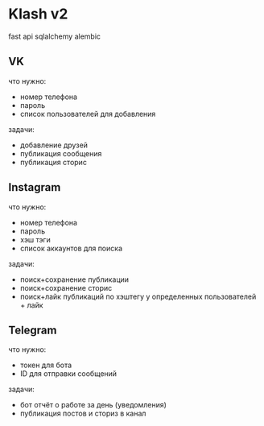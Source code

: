 # Klash v2


fast api sqlalchemy alembic




## VK

что нужно:
* номер телефона
* пароль 
* список пользователей для добавления

задачи:
* добавление друзей
* публикация сообщения
* публикация сторис


## Instagram

что нужно:
* номер телефона
* пароль
* хэш тэги
* список аккаунтов для поиска

задачи:
* поиск+сохранение публикации
* поиск+сохранение сторис
* поиск+лайк публикаций по хэштегу у определенных пользователей + лайк



## Telegram

что нужно:
* токен для бота
* ID для отправки сообщений

задачи:
* бот отчёт о работе за день (уведомления)
* публикация постов и сториз в канал